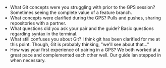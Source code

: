 * What Git concepts were you struggling with prior to the GPS session?
Sometimes seeing the complete value of a feature branch.
* What concepts were clarified during the GPS?
Pulls and pushes, sharing repositories with a partner.
* What questions did you ask your pair and the guide?
Basic questions regarding syntax in the terminal.
* What still confuses you about Git?
I think git has been clarified for me at this point. Though, Git is probably thinking, "we'll see about that..."
* How was your first experience of pairing in a GPS?
We both worked at a great pace and complemented each other well. Our guide Ian stepped in when necessary.